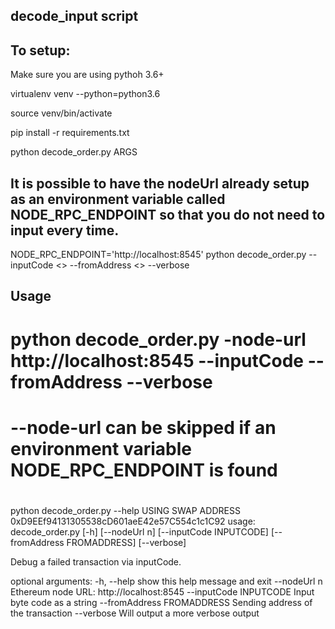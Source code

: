 ## decode_input script

## To setup:

Make sure you are using pythoh 3.6+

virtualenv venv --python=python3.6

source venv/bin/activate

pip install -r requirements.txt

python decode_order.py ARGS

## It is possible to have the nodeUrl already setup as an environment variable called NODE_RPC_ENDPOINT so that you do not need to input every time.

NODE_RPC_ENDPOINT='http://localhost:8545' python decode_order.py --inputCode <> --fromAddress <> --verbose

## Usage

# python decode_order.py -node-url http://localhost:8545 --inputCode <long input string> --fromAddress <hexAddress> --verbose
# --node-url can be skipped if an environment variable NODE_RPC_ENDPOINT is found
#
 python decode_order.py --help
USING SWAP ADDRESS 0xD9EEf94131305538cD601aeE42e57C554c1c1C92
usage: decode_order.py [-h] [--nodeUrl n] [--inputCode INPUTCODE]
                       [--fromAddress FROMADDRESS] [--verbose]

Debug a failed transaction via inputCode.

optional arguments:
  -h, --help            show this help message and exit
  --nodeUrl n           Ethereum node URL: http://localhost:8545
  --inputCode INPUTCODE
                        Input byte code as a string
  --fromAddress FROMADDRESS
                        Sending address of the transaction
  --verbose             Will output a more verbose output

